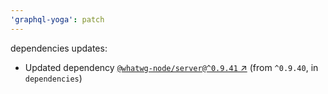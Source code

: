 ```yaml
---
'graphql-yoga': patch
---
```

dependencies updates:
  - Updated dependency [`@whatwg-node/server@^0.9.41`
    ↗︎](https://www.npmjs.com/package/@whatwg-node/server/v/0.9.41) (from `^0.9.40`, in
    `dependencies`)
